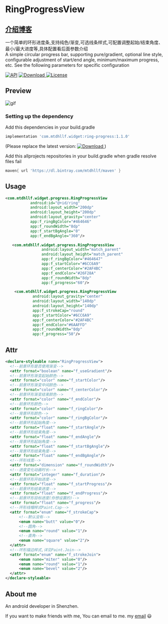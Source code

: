 # RingProgressView  

## [介绍博客](https://mtdhllf.github.io/ringview/)

一个简单的环形进度条,支持纯色/渐变,可选线条样式,可配置调整起始/结束角度、最小/最大进度等,具体配置看后面参数介绍  
A simple circular progress bar, supporting pure/gradient, optional line style, configurable adjustment of start/end angle, minimum/maximum progress, etc. See the following parameters for specific configuration  

[![API](https://img.shields.io/badge/API-9%2B-brightgreen.svg?style=flat)](https://android-arsenal.com/api?level=21)
[ ![Download](https://api.bintray.com/packages/mtdhllf/maven/ring-progress/images/download.svg?version=1.1.0) ](https://bintray.com/mtdhllf/maven/ring-progress/1.1.0/link)
[![License](https://img.shields.io/badge/license-Apache%202.0-blue.svg)](https://github.com/amitshekhariitbhu/Fast-Android-Networking/blob/master/LICENSE)
## Preview

![gif](https://github.com/mtdhllf/RingProgressView/blob/master/shot/shot1.gif)

### Setting up the dependency

Add this dependencies in your build.gradle

```groovy
implementation 'com.mtdhllf.widget:ring-progress:1.1.0'
```

(Please replace the latest version: [ ![Download](https://api.bintray.com/packages/mtdhllf/maven/ring-progress/images/download.svg?version=1.1.0) ](https://bintray.com/mtdhllf/maven/ring-progress/1.1.0/link))  

Add this allprojects repositories in your build.gradle when gradle resolve files fail

```groovy
maven{ url 'https://dl.bintray.com/mtdhllf/maven' }
```

## Usage  
```xml
<com.mtdhllf.widget.progress.RingProgressView
           android:id="@+id/ring"
           android:layout_width="200dp"
           android:layout_height="200dp"
           android:layout_gravity="center"
           app:f_ringBgColor="#464646"
           app:f_roundWidth="8dp"
           app:f_startBgAngle="0"
           app:f_endBgAngle="360"/>

   <com.mtdhllf.widget.progress.RingProgressView
                android:layout_width="match_parent"
                android:layout_height="match_parent"
                app:f_ringBgColor="#464647"
                app:f_startColor="#6CC6A9"
                app:f_centerColor="#2AF4BC"
                app:f_endColor="#26F28A"
                app:f_roundWidth="8dp"
                app:f_progress="60"/>

    <com.mtdhllf.widget.progress.RingProgressView
            android:layout_gravity="center"
            android:layout_width="140dp"
            android:layout_height="140dp"
            app:f_strokeCap="round"
            app:f_startColor="#6CC6A9"
            app:f_centerColor="#2AF4BC"
            app:f_endColor="#6AAFFD"
            app:f_roundWidth="8dp"
            app:f_progress="50"/>

```
## Attr
```xml
<declare-styleable name="RingProgressView">
  <!--前景环形是否使用渐变-->
  <attr format="boolean" name="f_useGradient"/>
  <!--前景环形渐变起始颜色-->
  <attr format="color" name="f_startColor"/>
  <!--前景环形渐变中间颜色-->
  <attr format="color" name="f_centerColor"/>
  <!--前景环形渐变结束颜色-->
  <attr format="color" name="f_endColor"/>
  <!--前景环形颜色-->
  <attr format="color" name="f_ringColor"/>
  <!--背景环形颜色-->
  <attr format="color" name="f_ringBgColor"/>
  <!--前景环形起始角度-->
  <attr format="float" name="f_startAngle"/>
  <!--前景环形结束角度-->
  <attr format="float" name="f_endAngle"/>
  <!--背景环形起始角度-->
  <attr format="float" name="f_startBgAngle"/>
  <!--背景环形结束角度-->
  <attr format="float" name="f_endBgAngle"/>
  <!--环形线宽-->
  <attr format="dimension" name="f_roundWidth"/>
  <!--进度变化动画时长-->
  <attr format="integer" name="f_duration"/>
  <!--前景环形开始进度-->
  <attr format="float" name="f_startProgress"/>
  <!--前景环形结束进度-->
  <attr format="float" name="f_endProgress"/>
  <!--前景环形目标进度(你想设置的)-->
  <attr format="float" name="f_progress"/>
  <!--环形线帽样式Paint.Cap-->
  <attr format="enum" name="f_strokeCap">
      <!--默认没有-->
      <enum name="butt" value="0"/>
      <!--圆角-->
      <enum name="round" value="1"/>
      <!--直角-->
      <enum name="square" value="2"/>
  </attr>
  <!--环形描边样式,详见Paint.Join-->
  <attr format="enum" name="f_strokeJoin">
      <enum name="miter" value="0"/>
      <enum name="round" value="1"/>
      <enum name="bevel" value="2"/>
  </attr>
</declare-styleable>
```

## About me

An android developer in Shenzhen.

If you want to make friends with me, You can email to me.
my [email](mailto:mtdhllf@qq.com) :smiley:
